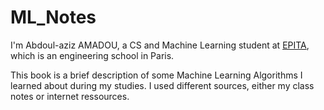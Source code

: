 # ML\_Notes

I'm Abdoul-aziz AMADOU, a CS and Machine Learning student at [EPITA](http://www.epita.fr), which is an engineering school in Paris.

This book is a brief description of some Machine Learning Algorithms I learned about during my studies. I used different sources, either my class notes or internet ressources.

